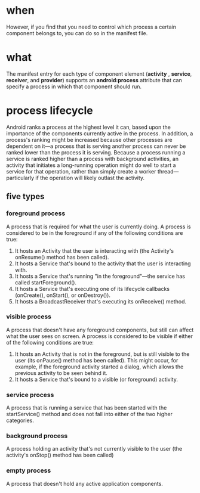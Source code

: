 # when
However, if you find that you need to control which process a certain component belongs to, you can do so in the manifest file.

# what
The manifest entry for each type of component element (**activity** , **service**, **receiver**, and **provider**) supports an **android:process** attribute that can specify a process in which that component should run.

# process lifecycle
Android ranks a process at the highest level it can, based upon the importance of the components currently active in the process.
In addition, a process's ranking might be increased because other processes are dependent on it—a process that is serving another process can never be ranked lower than the process it is serving.
Because a process running a service is ranked higher than a process with background activities, an activity that initiates a long-running operation might do well to start a service for that operation, rather than simply create a worker thread—particularly if the operation will likely outlast the activity.

## five types
### foreground process
A process that is required for what the user is currently doing. A process is considered to be in the foreground if any of the following conditions are true:
1. It hosts an Activity that the user is interacting with (the Activity's onResume() method has been called).
2. It hosts a Service that's bound to the activity that the user is interacting with.
3. It hosts a Service that's running "in the foreground"—the service has called startForeground().
4. It hosts a Service that's executing one of its lifecycle callbacks (onCreate(), onStart(), or onDestroy()).
5. It hosts a BroadcastReceiver that's executing its onReceive() method.

### visible process
A process that doesn't have any foreground components, but still can affect what the user sees on screen. A process is considered to be visible if either of the following conditions are true:
1. It hosts an Activity that is not in the foreground, but is still visible to the user (its onPause() method has been called). This might occur, for example, if the foreground activity started a dialog, which allows the previous activity to be seen behind it.
2. It hosts a Service that's bound to a visible (or foreground) activity.

### service process
A process that is running a service that has been started with the startService() method and does not fall into either of the two higher categories.

### background process
A process holding an activity that's not currently visible to the user (the activity's onStop() method has been called)

### empty process
A process that doesn't hold any active application components.
